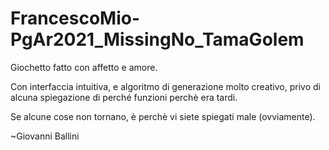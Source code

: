 # FrancescoMio-PgAr2021_MissingNo_TamaGolem

Giochetto fatto con affetto e amore.

Con interfaccia intuitiva, e algoritmo di generazione molto creativo, privo di alcuna spiegazione di perché funzioni perchè era tardi.

Se alcune cose non tornano, è perchè vi siete spiegati male (ovviamente).
  
~Giovanni Ballini

